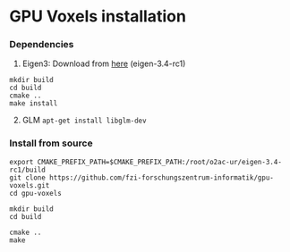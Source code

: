 # GPU Voxels installation
### Dependencies
1. Eigen3: Download from [here](http://eigen.tuxfamily.org/index.php?title=Main_Page#Download) (eigen-3.4-rc1)

```
mkdir build
cd build
cmake ..
make install
```

2. GLM `apt-get install libglm-dev`

### Install from source
    export CMAKE_PREFIX_PATH=$CMAKE_PREFIX_PATH:/root/o2ac-ur/eigen-3.4-rc1/build
    git clone https://github.com/fzi-forschungszentrum-informatik/gpu-voxels.git
    cd gpu-voxels
    
    mkdir build
    cd build
    
    cmake ..
    make
